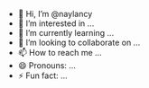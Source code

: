- 👋 Hi, I’m @naylancy
- 👀 I’m interested in ...
- 🌱 I’m currently learning ...
- 💞️ I’m looking to collaborate on ...
- 📫 How to reach me ...
- 😄 Pronouns: ...
- ⚡ Fun fact: ...

<!---
naylancy/naylancy is a ✨ special ✨ repository because its `README.md` (this file) appears on your GitHub profile.
You can click the Preview link to take a look at your changes.
--->
